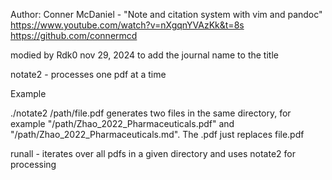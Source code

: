 Author: Conner McDaniel - "Note and citation system with vim and pandoc" https://www.youtube.com/watch?v=nXgqnYVAzKk&t=8s
https://github.com/connermcd

modied by Rdk0 nov 29, 2024 to add the journal name to the title 

notate2 - processes one pdf at a time

Example

./notate2 /path/file.pdf generates two files in the same directory, for example "/path/Zhao_2022_Pharmaceuticals.pdf" and "/path/Zhao_2022_Pharmaceuticals.md".  The .pdf just replaces file.pdf

runall - iterates over all pdfs in a given directory and uses notate2 for processing
